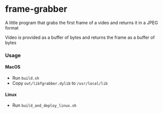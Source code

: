 # frame-grabber

A little program that grabs the first frame of a video and returns it in a JPEG format

Video is provided as a buffer of bytes and returns the frame as a buffer of bytes

### Usage
#### MacOS
- Run `build.sh`
- Copy `out/libfgrabber.dylib` to `/usr/local/lib`

#### Linux
- Run `build_and_deploy_linux.sh`
